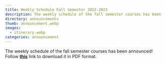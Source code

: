 ```yaml
---
title: Weekly Schedule Fall Semester 2022-2023
description: The weekly schedule of the fall semester courses has been announced!
directory: announcements
thumb: announcement.webp
images:
  - itinerary.webp
categories: announcement
---
```

The weekly schedule of the fall semester courses has been announced!
Follow <a href="{{ site.baseurl }}/files/1st-semester-2022-2023.pdf" target="_blank"><strong>this</strong></a> link to download it in PDF format.